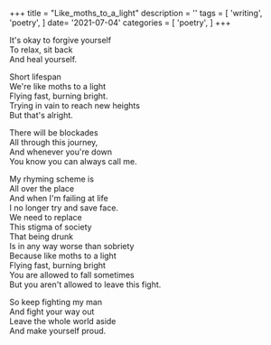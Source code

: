 +++
title = "Like_moths_to_a_light"
description = ''
tags = [
'writing',
'poetry',
]
date= '2021-07-04'
categories = [
'poetry',
]
+++

     
It's okay to forgive yourself     
To relax, sit back     
And heal yourself.     
     
Short lifespan     
We're like moths to a light     
Flying fast, burning bright.     
Trying in vain to reach new heights     
But that's alright.     
     
There will be blockades     
All through this journey,     
And whenever you're down     
You know you can always call me.     
     
My rhyming scheme is     
All over the place     
And when I'm failing at life     
I no longer try and save face.     
We need to replace     
This stigma of society     
That being drunk     
Is in any way worse than sobriety     
Because like moths to a light     
Flying fast, burning bright     
You are allowed to fall sometimes     
But you aren't allowed to leave this fight.     
     
So keep fighting my man     
And fight your way out     
Leave the whole world aside     
And make yourself proud.     
     
     
